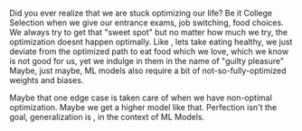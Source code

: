 Did you ever realize that we are stuck optimizing our life? Be it College Selection when we give our entrance exams, job switching, food choices. We always try to get that "sweet spot" but no matter how much we try, the optimization doesnt happen optimally. 
Like , lets take eating healthy, we just deviate from the optimized path to eat food which we love, which we know is not good for us, yet we indulge in them in the name of "guilty pleasure"
Maybe, just maybe, ML models also require a bit of not-so-fully-optimized weights and biases. 

Maybe that one edge case is taken care of when we have non-optimal optimization. Maybe we get a higher model like that.
Perfection isn't the goal, generalization is , in the context of ML Models.
